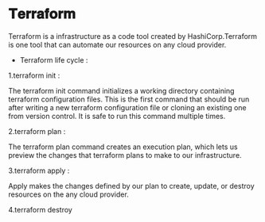 #  𝐓𝐞𝐫𝐫𝐚𝐟𝐨𝐫𝐦

Terraform is a infrastructure as a code tool created by HashiCorp.Terraform is one tool that can automate our resources on any cloud provider.

* Terraform life cycle :

1.terraform init :

The terraform init command initializes a working directory containing terraform configuration files. This is the first command that should be run after writing a new terraform configuration file or cloning an existing one from version control. It is safe to run this command multiple times.

2.terraform plan :

The terraform plan command creates an execution plan, which lets us preview the changes that terraform plans to make to our infrastructure.

3.terraform apply :

Apply makes the changes defined by our plan to create, update, or destroy resources on the any cloud provider.

4.terraform destroy

